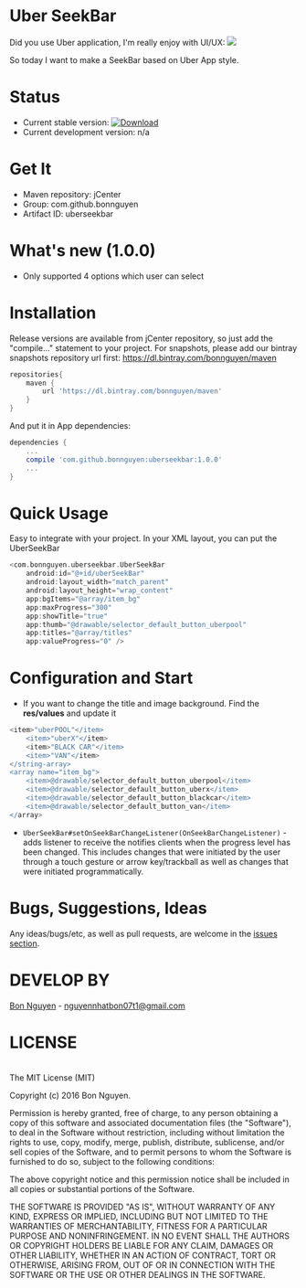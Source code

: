 Uber SeekBar
===========================================
Did you use Uber application, I'm really enjoy with UI/UX:
<img src="http://i.imgur.com/K252SUu.png"/>

So today I want to make a SeekBar based on Uber App style.

Status
======

- Current stable version: [ ![Download](https://api.bintray.com/packages/bonnguyen/maven/uberseekbar/images/download.svg) ](https://bintray.com/bonnguyen/maven/uberseekbar/_latestVersion)
- Current development version: n/a

Get It
===

- Maven repository: jCenter
- Group: com.github.bonnguyen
- Artifact ID: uberseekbar

What's new (1.0.0)
==========
- Only supported 4 options which user can select
 
Installation
============

Release versions are available from jCenter repository, so just add the "compile..." statement to your project. For snapshots, please
add our bintray snapshots repository url first: https://dl.bintray.com/bonnguyen/maven

```groovy
repositories{
    maven {
        url 'https://dl.bintray.com/bonnguyen/maven'
    }
}
```
And put it in App dependencies:

```groovy
dependencies {
    ...
    compile 'com.github.bonnguyen:uberseekbar:1.0.0'
    ...
}
```

Quick Usage
===========
Easy to integrate with your project. In your XML layout, you can put the UberSeekBar

```groovy
<com.bonnguyen.uberseekbar.UberSeekBar
    android:id="@+id/uberSeekBar"
    android:layout_width="match_parent"
    android:layout_height="wrap_content"
    app:bgItems="@array/item_bg"
    app:maxProgress="300"
    app:showTitle="true"
    app:thumb="@drawable/selector_default_button_uberpool"
    app:titles="@array/titles"
    app:valueProgress="0" />
```


Configuration and Start
=============
- If you want to change the title and image background. Find the <b>res/values</b> and update it

```groovy
<item>"uberPOOL"</item>
    <item>"uberX"</item>
    <item>"BLACK CAR"</item>
    <item>"VAN"</item>
</string-array>
<array name="item_bg">
    <item>@drawable/selector_default_button_uberpool</item>
    <item>@drawable/selector_default_button_uberx</item>
    <item>@drawable/selector_default_button_blackcar</item>
    <item>@drawable/selector_default_button_van</item>
</array>
```

- `UberSeekBar#setOnSeekBarChangeListener(OnSeekBarChangeListener)` - adds listener to receive the notifies clients when the progress level has been changed. This includes changes that were initiated by the user through a touch gesture or arrow key/trackball as well as changes that were initiated programmatically.

Bugs, Suggestions, Ideas
========================
Any ideas/bugs/etc, as well as pull requests, are welcome in the [issues section](https://github.com/bonnguyen/UberSeekBar/issues).

DEVELOP BY
===================================
[Bon Nguyen](https://github.com/bonnguyen) - nguyennhatbon07t1@gmail.com

LICENSE
===================================
<br/>
The MIT License (MIT)

Copyright (c) 2016 Bon Nguyen.

Permission is hereby granted, free of charge, to any person obtaining a copy
of this software and associated documentation files (the "Software"), to deal
in the Software without restriction, including without limitation the rights
to use, copy, modify, merge, publish, distribute, sublicense, and/or sell
copies of the Software, and to permit persons to whom the Software is
furnished to do so, subject to the following conditions:

The above copyright notice and this permission notice shall be included in
all copies or substantial portions of the Software.

THE SOFTWARE IS PROVIDED "AS IS", WITHOUT WARRANTY OF ANY KIND, EXPRESS OR
IMPLIED, INCLUDING BUT NOT LIMITED TO THE WARRANTIES OF MERCHANTABILITY,
FITNESS FOR A PARTICULAR PURPOSE AND NONINFRINGEMENT. IN NO EVENT SHALL THE
AUTHORS OR COPYRIGHT HOLDERS BE LIABLE FOR ANY CLAIM, DAMAGES OR OTHER
LIABILITY, WHETHER IN AN ACTION OF CONTRACT, TORT OR OTHERWISE, ARISING FROM,
OUT OF OR IN CONNECTION WITH THE SOFTWARE OR THE USE OR OTHER DEALINGS IN
THE SOFTWARE.
<br/>       
